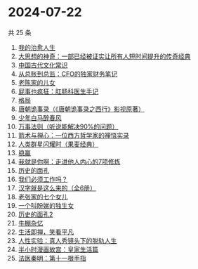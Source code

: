# 2024-07-22

共 25 条

<!-- BEGIN WEREAD -->
<!-- 最后更新时间 2024-07-22 15:01:08 +0800 -->
1. [我的治愈人生](https://weread.qq.com/web/bookDetail/e6d32ee0813ab901dg0198a3)
1. [大思想的神奇：一部已经被证实让所有人短时间提升的传奇经典](https://weread.qq.com/web/bookDetail/455323d072079a0f455a20c)
1. [中国古代文化常识](https://weread.qq.com/web/bookDetail/36832c507164851a368ca1b)
1. [从总账到总监：CFO的独家财务笔记](https://weread.qq.com/web/bookDetail/12032a60813ab900ag01456e)
1. [老陈家的儿女](https://weread.qq.com/web/bookDetail/be632760813ab8f58g0100f1)
1. [屁事也疯狂：肛肠科医生手记](https://weread.qq.com/web/bookDetail/cf232020813ab9051g017394)
1. [格局](https://weread.qq.com/web/bookDetail/a5e32c60813ab9054g015c2d)
1. [唐朝诡事录（《唐朝诡事录之西行》影视原著）](https://weread.qq.com/web/bookDetail/520326e071f0221d5201ccb)
1. [少年白马醉春风](https://weread.qq.com/web/bookDetail/f4432320813ab673eg016c9d)
1. [万事法则（听说能解决90%的问题）](https://weread.qq.com/web/bookDetail/aee324f0813ab8eeag017889)
1. [箭术与禅心：一位西方哲学家的禅悟实录](https://weread.qq.com/web/bookDetail/aa232350813ab9011g016d99)
1. [人类群星闪耀时（果麦经典）](https://weread.qq.com/web/bookDetail/8e0321c0718a6c928e0ab0e)
1. [稳赢](https://weread.qq.com/web/bookDetail/99232880813ab8ff5g0142d2)
1. [我就是你啊：走进他人内心的7项修炼](https://weread.qq.com/web/bookDetail/6e032890813ab6b7ag0171a5)
1. [历史的面孔](https://weread.qq.com/web/bookDetail/35432380725a7276354c1c3)
1. [我们必须工作吗？](https://weread.qq.com/web/bookDetail/e3932d20813ab8ed8g018149)
1. [汉字就是这么来的（全6册）](https://weread.qq.com/web/bookDetail/731326f0720cfb62731aa7c)
1. [老张家的七个女儿](https://weread.qq.com/web/bookDetail/12332100813ab8b6cg0155cf)
1. [一个叫盼娣的独生女](https://weread.qq.com/web/bookDetail/b6732d10813ab8fa4g0198e7)
1. [历史的面孔2](https://weread.qq.com/web/bookDetail/af232d00813ab78d4g010f6f)
1. [牛棚杂忆](https://weread.qq.com/web/bookDetail/90e324305c5e0a90ee8b49e)
1. [生活即禅，笑看平凡](https://weread.qq.com/web/bookDetail/00e320d0813ab705dg011179)
1. [人性实验：真人秀镜头下的脱轨人生](https://weread.qq.com/web/bookDetail/09632970813ab8f60g0172a2)
1. [半小时漫画故宫：皇家生活篇](https://weread.qq.com/web/bookDetail/a65326f0813ab8feag016e9c)
1. [法医秦明：第十一根手指](https://weread.qq.com/web/bookDetail/d573252071cd71dbd57d7f6)
<!-- END WEREAD -->